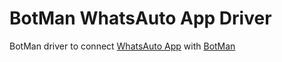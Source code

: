# BotMan WhatsAuto App Driver

BotMan driver to connect [WhatsAuto App](https://whatsauto.app) with [BotMan](https://github.com/botman/botman)
